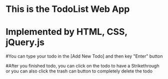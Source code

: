 # This is the TodoList Web App
# Implemented by HTML, CSS, jQuery.js

#You can type your todo in the [Add New Todo] and then key "Enter" button

#After you finished todo, you can click on the todo to have a Strikethrough or you can also click the trash can button to completely delete the todo
